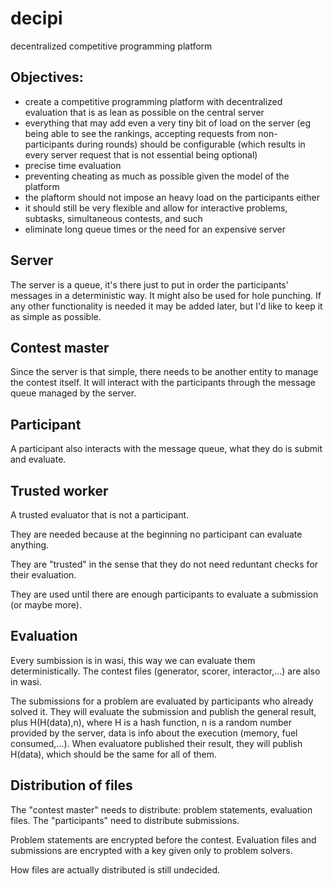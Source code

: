 # decipi
decentralized competitive programming platform

## Objectives:
- create a competitive programming platform with decentralized evaluation that is as lean as possible on the central server
- everything that may add even a very tiny bit of load on the server (eg being able to see the rankings, accepting requests from non-participants during rounds) should be configurable (which results in every server request that is not essential being optional)
- precise time evaluation
- preventing cheating as much as possible given the model of the platform
- the plaftorm should not impose an heavy load on the participants either
- it should still be very flexible and allow for interactive problems, subtasks, simultaneous contests, and such
- eliminate long queue times or the need for an expensive server

## Server
The server is a queue, it's there just to put in order the participants' messages in a deterministic way.
It might also be used for hole punching.
If any other functionality is needed it may be added later, but I'd like to keep it as simple as possible.

## Contest master
Since the server is that simple, there needs to be another entity to manage the contest itself.
It will interact with the participants through the message queue managed by the server.

## Participant
A participant also interacts with the message queue, what they do is submit and evaluate.

## Trusted worker
A trusted evaluator that is not a participant.

They are needed because at the beginning no participant can evaluate anything.

They are "trusted" in the sense that they do not need reduntant checks for their evaluation.

They are used until there are enough participants to evaluate a submission (or maybe more).

## Evaluation
Every sumbission is in wasi, this way we can evaluate them deterministically.
The contest files (generator, scorer, interactor,...) are also in wasi.

The submissions for a problem are evaluated by participants who already solved it.
They will evaluate the submission and publish the general result, plus H(H(data),n),
where H is a hash function, n is a random number provided by the server, data is info about the execution (memory, fuel consumed,...).
When evaluatore published their result, they will publish H(data), which should be the same for all of them.

## Distribution of files
The "contest master" needs to distribute: problem statements, evaluation files.
The "participants" need to distribute submissions.

Problem statements are encrypted before the contest.
Evaluation files and submissions are encrypted with a key given only to problem solvers.

How files are actually distributed is still undecided.

